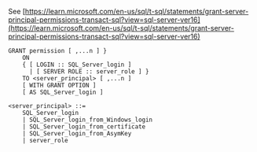 See [https://learn.microsoft.com/en-us/sql/t-sql/statements/grant-server-principal-permissions-transact-sql?view=sql-server-ver16](https://learn.microsoft.com/en-us/sql/t-sql/statements/grant-server-principal-permissions-transact-sql?view=sql-server-ver16)
```
GRANT permission [ ,...n ] }   
    ON   
    { [ LOGIN :: SQL_Server_login ]  
      | [ SERVER ROLE :: server_role ] }   
    TO <server_principal> [ ,...n ]  
    [ WITH GRANT OPTION ]  
    [ AS SQL_Server_login ]   
  
<server_principal> ::=   
    SQL_Server_login  
    | SQL_Server_login_from_Windows_login   
    | SQL_Server_login_from_certificate   
    | SQL_Server_login_from_AsymKey   
    | server_role
```
